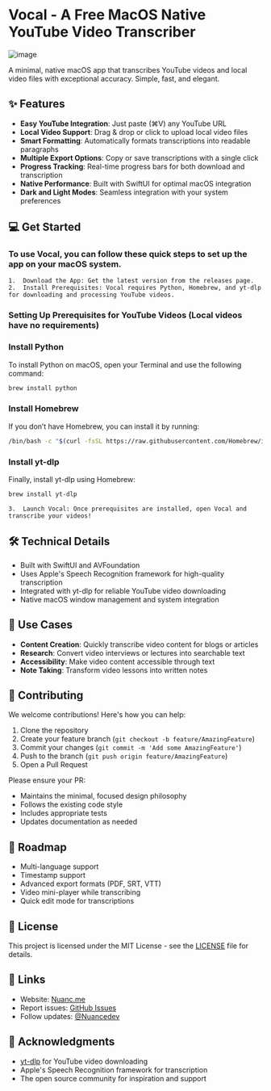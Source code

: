 # Vocal - A Free MacOS Native YouTube Video Transcriber

![image](https://github.com/user-attachments/assets/3b0ce33e-5dca-4c42-98d4-5de55e1dea2b)

A minimal, native macOS app that transcribes YouTube videos and local video files with exceptional accuracy. Simple, fast, and elegant.

## ✨ Features
- **Easy YouTube Integration**: Just paste (⌘V) any YouTube URL
- **Local Video Support**: Drag & drop or click to upload local video files
- **Smart Formatting**: Automatically formats transcriptions into readable paragraphs
- **Multiple Export Options**: Copy or save transcriptions with a single click
- **Progress Tracking**: Real-time progress bars for both download and transcription
- **Native Performance**: Built with SwiftUI for optimal macOS integration
- **Dark and Light Modes**: Seamless integration with your system preferences

## 💻 Get Started

### To use Vocal, you can follow these quick steps to set up the app on your macOS system.

	1.	Download the App: Get the latest version from the releases page.
	2.	Install Prerequisites: Vocal requires Python, Homebrew, and yt-dlp for downloading and processing YouTube videos.

### Setting Up Prerequisites for YouTube Videos (Local videos have no requirements)

### Install Python

To install Python on macOS, open your Terminal and use the following command:

```bash
brew install python
```

### Install Homebrew

If you don’t have Homebrew, you can install it by running:

```bash
/bin/bash -c "$(curl -fsSL https://raw.githubusercontent.com/Homebrew/install/HEAD/install.sh)"
```

### Install yt-dlp

Finally, install yt-dlp using Homebrew:

```bash
brew install yt-dlp
```

	3.	Launch Vocal: Once prerequisites are installed, open Vocal and transcribe your videos!


## 🛠️ Technical Details
- Built with SwiftUI and AVFoundation
- Uses Apple's Speech Recognition framework for high-quality transcription
- Integrated with yt-dlp for reliable YouTube video downloading
- Native macOS window management and system integration

## 🎯 Use Cases
- **Content Creation**: Quickly transcribe video content for blogs or articles
- **Research**: Convert video interviews or lectures into searchable text
- **Accessibility**: Make video content accessible through text
- **Note Taking**: Transform video lessons into written notes

## 🤝 Contributing
We welcome contributions! Here's how you can help:

1. Clone the repository
2. Create your feature branch (`git checkout -b feature/AmazingFeature`)
3. Commit your changes (`git commit -m 'Add some AmazingFeature'`)
4. Push to the branch (`git push origin feature/AmazingFeature`)
5. Open a Pull Request

Please ensure your PR:
- Maintains the minimal, focused design philosophy
- Follows the existing code style
- Includes appropriate tests
- Updates documentation as needed

## 🎯 Roadmap
- Multi-language support
- Timestamp support
- Advanced export formats (PDF, SRT, VTT)
- Video mini-player while transcribing
- Quick edit mode for transcriptions

## 📝 License
This project is licensed under the MIT License - see the [LICENSE](LICENSE) file for details.

## 🔗 Links
- Website: [Nuanc.me](https://nuanc.me)
- Report issues: [GitHub Issues](https://github.com/nuance-dev/Vocal/issues)
- Follow updates: [@Nuancedev](https://twitter.com/Nuancedev)

## 💝 Acknowledgments
- [yt-dlp](https://github.com/yt-dlp/yt-dlp) for YouTube video downloading
- Apple's Speech Recognition framework for transcription
- The open source community for inspiration and support
